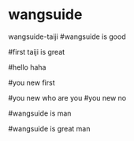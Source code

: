 # wangsuide
wangsuide-taiji
#wangsuide is good

#first taiji is great

#hello haha

#you new first

#you new who are you
#you new no

#wangsuide is man

#wangsuide is great man